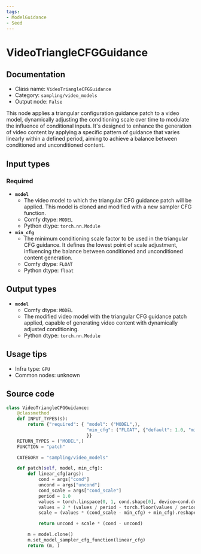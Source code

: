 ```yaml
---
tags:
- ModelGuidance
- Seed
---
```


# VideoTriangleCFGGuidance
## Documentation
- Class name: `VideoTriangleCFGGuidance`
- Category: `sampling/video_models`
- Output node: `False`

This node applies a triangular configuration guidance patch to a video model, dynamically adjusting the conditioning scale over time to modulate the influence of conditional inputs. It's designed to enhance the generation of video content by applying a specific pattern of guidance that varies linearly within a defined period, aiming to achieve a balance between conditioned and unconditioned content.
## Input types
### Required
- **`model`**
    - The video model to which the triangular CFG guidance patch will be applied. This model is cloned and modified with a new sampler CFG function.
    - Comfy dtype: `MODEL`
    - Python dtype: `torch.nn.Module`
- **`min_cfg`**
    - The minimum conditioning scale factor to be used in the triangular CFG guidance. It defines the lowest point of scale adjustment, influencing the balance between conditioned and unconditioned content generation.
    - Comfy dtype: `FLOAT`
    - Python dtype: `float`
## Output types
- **`model`**
    - Comfy dtype: `MODEL`
    - The modified video model with the triangular CFG guidance patch applied, capable of generating video content with dynamically adjusted conditioning.
    - Python dtype: `torch.nn.Module`
## Usage tips
- Infra type: `GPU`
- Common nodes: unknown


## Source code
```python
class VideoTriangleCFGGuidance:
    @classmethod
    def INPUT_TYPES(s):
        return {"required": { "model": ("MODEL",),
                              "min_cfg": ("FLOAT", {"default": 1.0, "min": 0.0, "max": 100.0, "step":0.5, "round": 0.01}),
                              }}
    RETURN_TYPES = ("MODEL",)
    FUNCTION = "patch"

    CATEGORY = "sampling/video_models"

    def patch(self, model, min_cfg):
        def linear_cfg(args):
            cond = args["cond"]
            uncond = args["uncond"]
            cond_scale = args["cond_scale"]
            period = 1.0
            values = torch.linspace(0, 1, cond.shape[0], device=cond.device)
            values = 2 * (values / period - torch.floor(values / period + 0.5)).abs()
            scale = (values * (cond_scale - min_cfg) + min_cfg).reshape((cond.shape[0], 1, 1, 1))

            return uncond + scale * (cond - uncond)

        m = model.clone()
        m.set_model_sampler_cfg_function(linear_cfg)
        return (m, )

```
